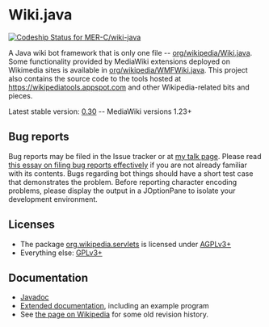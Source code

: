 # Wiki.java

[ ![Codeship Status for MER-C/wiki-java](https://codeship.com/projects/46dd6420-bb60-0132-1d73-5ea58638974e/status?branch=master)](https://codeship.com/projects/72144)

A Java wiki bot framework that is only one file -- [org/wikipedia/Wiki.java](src/org/wikipedia/Wiki.java).
Some functionality provided by MediaWiki extensions deployed on Wikimedia sites
is available in [org/wikipedia/WMFWiki.java](src/org/wikipedia/WMFWiki.java). 
This project also contains the source code to the tools hosted at 
https://wikipediatools.appspot.com and other Wikipedia-related bits and pieces.

Latest stable version: [0.30](https://github.com/MER-C/wiki-java/releases/tag/0.30) -- 
MediaWiki versions 1.23+

## Bug reports

Bug reports may be filed in the Issue tracker or at [my talk page](https://en.wikipedia.org/wiki/User_talk:MER-C). 
Please read [this essay on filing bug reports effectively](http://www.chiark.greenend.org.uk/~sgtatham/bugs.html)
if you are not already familiar with its contents. Bugs regarding bot things
should have a short test case that demonstrates the problem. Before reporting 
character encoding problems, please display the output in a JOptionPane to 
isolate your development environment.

## Licenses

* The package [org.wikipedia.servlets](src/org/wikipedia/servlets) is licensed 
  under [AGPLv3+](COPYING.AGPL)
* Everything else: [GPLv3+](COPYING.GPL)

## Documentation

* [Javadoc](https://wikipediatools.appspot.com/doc/index.html)
* [Extended documentation](https://github.com/MER-C/wiki-java/wiki/Extended-documentation),
  including an example program
* See [the page on Wikipedia](https://en.wikipedia.org/wiki/User:MER-C/Wiki.java)
  for some old revision history.
